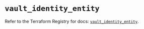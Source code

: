 # `vault_identity_entity`

Refer to the Terraform Registry for docs: [`vault_identity_entity`](https://registry.terraform.io/providers/hashicorp/vault/4.8.0/docs/resources/identity_entity).
